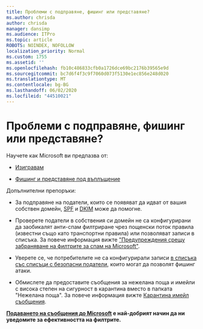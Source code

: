```yaml
---
title: Проблеми с подправяне, фишинг или представяне?
ms.author: chrisda
author: chrisda
manager: dansimp
ms.audience: ITPro
ms.topic: article
ROBOTS: NOINDEX, NOFOLLOW
localization_priority: Normal
ms.custom: 1755
ms.assetid: ''
ms.openlocfilehash: fb10c486833cfb0a1726dce69bc2176b39565e9d
ms.sourcegitcommit: bc7d6f4f3c9f7060d073f5130e1ec856e248d020
ms.translationtype: MT
ms.contentlocale: bg-BG
ms.lasthandoff: 06/02/2020
ms.locfileid: "44510021"
---
```

# <a name="issues-with-spoofing-phishing-or-impersonation"></a>Проблеми с подправяне, фишинг или представяне?

Научете как Microsoft ви предпазва от:

- [Изигравам](https://docs.microsoft.com/microsoft-365/security/office-365-security/anti-spoofing-protection)

- [Фишинг и представяне под въплъщение](https://docs.microsoft.com/microsoft-365/security/office-365-security/atp-anti-phishing)

Допълнителни препоръки:

- За подправяне на податели, които се появяват да идват от вашия собствен домейн, [SPF](https://docs.microsoft.com/microsoft-365/security/office-365-security/set-up-spf-in-office-365-to-help-prevent-spoofing) и [DKIM](https://docs.microsoft.com/microsoft-365/security/office-365-security/use-dkim-to-validate-outbound-email) може да помогне.

- Проверете податели в собствения си домейн не са конфигурирани да заобикалят анти-спам филтриране чрез пощенски поток правила (известни също като транспортни правила) или позволяват записи в списъка. За повече информация вижте ["Предупреждения срещу забраняване на филтрите за спам на Microsoft"](https://docs.microsoft.com/exchange/troubleshoot/antispam/cautions-against-bypassing-spam-filters).

- Уверете се, че потребителите не са конфигурирали записи [в списъка със списъци с безопасни податели,](https://support.office.com/article/BE1BAEA0-BEAB-4A30-B968-9004332336CE) които могат да позволят фишинг атаки.

- Обмислете да предоставите съобщения за нежелана поща и имейли с висока степен на сигурност в карантина вместо в папката "Нежелана поща". За повече информация вижте [Карантина имейл съобщения](https://docs.microsoft.com/microsoft-365/security/office-365-security/quarantine-email-messages).

**[Подаването на съобщения до Microsoft](https://support.office.com/article/b5caa9f1-cdf3-4443-af8c-ff724ea719d2) е най-добрият начин да ни уведомите за ефективността на филтрите.**
